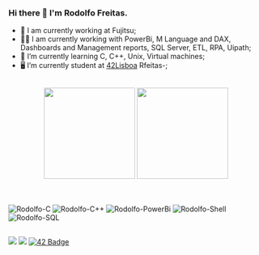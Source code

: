 ### Hi there 👋 I'm Rodolfo Freitas.

- 🔭 I am currently working at Fujitsu;
- 👩‍💻 I am currently working with PowerBi, M Language and DAX, Dashboards and Management reports, SQL Server, ETL, RPA, Uipath;
- 🌱 I’m currently learning C, C++, Unix, Virtual machines;
- 🖥 I’m currently student at <a href=“https://www.42lisboa.com/“ target="_blank">42Lisboa</a> Rfeitas-;

 ##

<div align="center">
<picture>
<source
  srcset="https://github-readme-stats.vercel.app/api?username=rodolfofreitas&show_icons=true&theme=github_dark&count_private=true"
  media="(prefers-color-scheme: dark)"
/>
<source
  srcset="https://github-readme-stats.vercel.app/api?username=rodolfofreitas&show_icons=true&count_private=true"
  media="(prefers-color-scheme: light), (prefers-color-scheme: no-preference)"
/>
<img height="180em" src="https://github-readme-stats.vercel.app/api?username=rodolfofreitas&show_icons=true&count_private=true" />
</picture>
<picture>
<source 
  srcset="https://github-readme-stats.vercel.app/api/top-langs?username=rodolfofreitas&show_icons=true&theme=github_dark&count_private=true"
  media="(prefers-color-scheme: dark)"
/>
<source
  srcset="https://github-readme-stats.vercel.app/api/top-langs?username=rodolfofreitas&show_icons=true&count_private=true"
  media="(prefers-color-scheme: light), (prefers-color-scheme: no-preference)"
/>
<img height="180em" src="https://github-readme-stats.vercel.app/api/top-langs?username=rodolfofreitas&show_icons=true&count_private=true" />
</picture>
</div>

##

<div style="display: inline_block"><br>
<img align="center" alt="Rodolfo-C" src="https://img.shields.io/badge/C-00599C?style=for-the-badge&logo=c&logoColor=white">
<img align="center" alt="Rodolfo-C++" src="https://img.shields.io/badge/C%2B%2B-00599C?style=for-the-badge&logo=c%2B%2B&logoColor=white">
<img align="center" alt="Rodolfo-PowerBi" src="https://img.shields.io/badge/PowerBI-F2C811?style=for-the-badge&logo=Power%20BI&logoColor=white">
<img align="center" alt="Rodolfo-Shell" src="https://img.shields.io/badge/Shell_Script-121011?style=for-the-badge&logo=gnu-bash&logoColor=white">
<img align="center" alt="Rodolfo-SQL" src="https://img.shields.io/badge/Microsoft%20SQL%20Server-CC2927?style=for-the-badge&logo=microsoft%20sql%20server&logoColor=white">
 </div>
 
 ##
 
<div>
<a href="https://www.linkedin.com/in/rodolfocaldasfreitas" target="_blank"><img src="https://img.shields.io/badge/-LinkedIn-%230077B5?style=for-the-badge&logo=linkedin&logoColor=white" target="_blank"></a>
<a href = "mailto:rodolfoc@gmail.com"><img src="https://img.shields.io/badge/-Gmail-%23333?style=for-the-badge&logo=gmail&logoColor=white" target="_blank"></a>
<a href="https://profile.intra.42.fr/users/rcaldas-">
<img src="https://img.shields.io/badge/Lisboa-gray?style=for-the-badge&logo=42" alt="42 Badge"/>
</div> 
 
